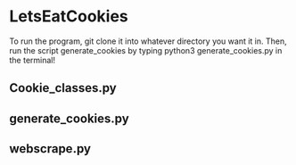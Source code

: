 # LetsEatCookies
To run the program, git clone it into whatever directory you want it in. Then, run the script generate_cookies by typing python3 generate_cookies.py in the terminal!
## Cookie_classes.py

## generate_cookies.py

## webscrape.py
